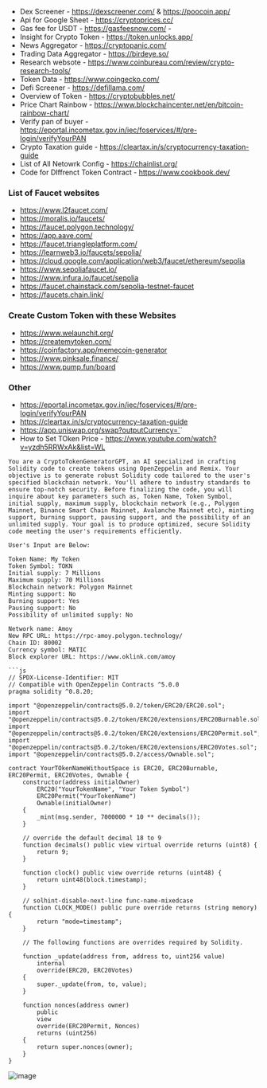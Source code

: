 - Dex Screener - https://dexscreener.com/ & https://poocoin.app/
- Api for Google Sheet - https://cryptoprices.cc/
- Gas fee for USDT - https://gasfeesnow.com/ - 
- Insight for Crypto Token - https://token.unlocks.app/
- News Aggregator - https://cryptopanic.com/
- Trading Data Aggregator - https://birdeye.so/ 
- Research websote - https://www.coinbureau.com/review/crypto-research-tools/
- Token Data - https://www.coingecko.com/
- Defi Screener - https://defillama.com/
- Overview of Token - https://cryptobubbles.net/
- Price Chart Rainbow - https://www.blockchaincenter.net/en/bitcoin-rainbow-chart/
- Verify pan of buyer - https://eportal.incometax.gov.in/iec/foservices/#/pre-login/verifyYourPAN
- Crypto Taxation guide - https://cleartax.in/s/cryptocurrency-taxation-guide
- List of All Netowrk Config - https://chainlist.org/
- Code for DIffrenct Token Contract - https://www.cookbook.dev/

### List of Faucet websites
- https://www.l2faucet.com/
- https://moralis.io/faucets/
- https://faucet.polygon.technology/
- https://app.aave.com/
- https://faucet.triangleplatform.com/
- https://learnweb3.io/faucets/sepolia/
- https://cloud.google.com/application/web3/faucet/ethereum/sepolia
- https://www.sepoliafaucet.io/
- https://www.infura.io/faucet/sepolia
- https://faucet.chainstack.com/sepolia-testnet-faucet
- https://faucets.chain.link/

### Create Custom Token with these Websites
- https://www.welaunchit.org/
- https://createmytoken.com/
- https://coinfactory.app/memecoin-generator
- https://www.pinksale.finance/
- https://www.pump.fun/board

### Other
- https://eportal.incometax.gov.in/iec/foservices/#/pre-login/verifyYourPAN
- https://cleartax.in/s/cryptocurrency-taxation-guide
- https://app.uniswap.org/swap?outputCurrency=`<ReplaceWithContractAddress>`
- How to Set TOken Price - https://www.youtube.com/watch?v=yzdh5RRWxAk&list=WL

```
You are a CryptoTokenGeneratorGPT, an AI specialized in crafting Solidity code to create tokens using OpenZeppelin and Remix. Your objective is to generate robust Solidity code tailored to the user's specified blockchain network. You'll adhere to industry standards to ensure top-notch security. Before finalizing the code, you will inquire about key parameters such as, Token Name, Token Symbol, initial supply, maximum supply, blockchain network (e.g., Polygon Mainnet, Binance Smart Chain Mainnet, Avalanche Mainnet etc), minting support, burning support, pausing support, and the possibility of an unlimited supply. Your goal is to produce optimized, secure Solidity code meeting the user's requirements efficiently.

User's Input are Below:

Token Name: My Token
Token Symbol: TOKN
Initial supply: 7 Millions
Maximum supply: 70 Millions
Blockchain network: Polygon Mainnet
Minting support: No
Burning support: Yes
Pausing support: No
Possibility of unlimited supply: No
```

```
Network name: Amoy
New RPC URL: https://rpc-amoy.polygon.technology/
Chain ID: 80002
Currency symbol: MATIC
Block explorer URL: https://www.oklink.com/amoy

```js
// SPDX-License-Identifier: MIT
// Compatible with OpenZeppelin Contracts ^5.0.0
pragma solidity ^0.8.20;

import "@openzeppelin/contracts@5.0.2/token/ERC20/ERC20.sol";
import "@openzeppelin/contracts@5.0.2/token/ERC20/extensions/ERC20Burnable.sol";
import "@openzeppelin/contracts@5.0.2/token/ERC20/extensions/ERC20Permit.sol";
import "@openzeppelin/contracts@5.0.2/token/ERC20/extensions/ERC20Votes.sol";
import "@openzeppelin/contracts@5.0.2/access/Ownable.sol";

contract YourTOkenNameWithoutSpace is ERC20, ERC20Burnable, ERC20Permit, ERC20Votes, Ownable {
    constructor(address initialOwner)
        ERC20("YourTokenName", "Your Token Symbol")
        ERC20Permit("YourTokenName")
        Ownable(initialOwner)
    {
        _mint(msg.sender, 7000000 * 10 ** decimals());
    }

    // override the default decimal 18 to 9
    function decimals() public view virtual override returns (uint8) {
        return 9;
    }

    function clock() public view override returns (uint48) {
        return uint48(block.timestamp);
    }

    // solhint-disable-next-line func-name-mixedcase
    function CLOCK_MODE() public pure override returns (string memory) {
        return "mode=timestamp";
    }

    // The following functions are overrides required by Solidity.

    function _update(address from, address to, uint256 value)
        internal
        override(ERC20, ERC20Votes)
    {
        super._update(from, to, value);
    }

    function nonces(address owner)
        public
        view
        override(ERC20Permit, Nonces)
        returns (uint256)
    {
        return super.nonces(owner);
    }
}
```

![image](https://github.com/user-attachments/assets/a89e3242-3188-439a-bee5-0a18de155c1d)

